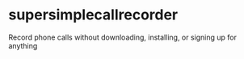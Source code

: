 # supersimplecallrecorder
Record phone calls without downloading, installing, or signing up for anything
